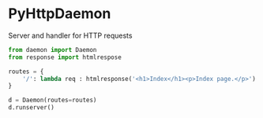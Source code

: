 # PyHttpDaemon
Server and handler for HTTP requests

```python
from daemon import Daemon
from response import htmlrespose

routes = {
    '/': lambda req : htmlresponse('<h1>Index</h1><p>Index page.</p>')
}

d = Daemon(routes=routes)
d.runserver()
```
